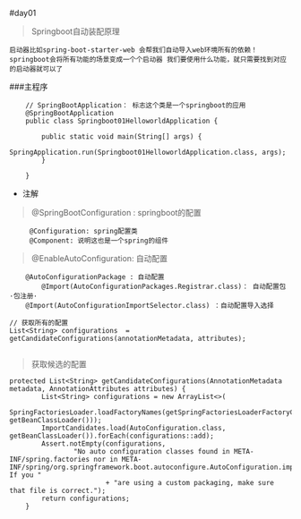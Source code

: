 #day01

> Springboot自动装配原理

`启动器比如spring-boot-starter-web 会帮我们自动导入web环境所有的依赖！
springboot会将所有功能的场景变成一个个启动器
我们要使用什么功能，就只需要找到对应的启动器就可以了`

###主程序
```
    // SpringBootApplication： 标志这个类是一个springboot的应用
    @SpringBootApplication
    public class Springboot01HelloworldApplication {
    
        public static void main(String[] args) {
            SpringApplication.run(Springboot01HelloworldApplication.class, args);
        }
    
    }
```

- 注解

> @SpringBootConfiguration : springboot的配置
```
     @Configuration: spring配置类
     @Component: 说明这也是一个spring的组件
```

    
> @EnableAutoConfiguration: 自动配置
```
    @AutoConfigurationPackage : 自动配置
        @Import(AutoConfigurationPackages.Registrar.class)： 自动配置包  ·包注册· 
    @Import(AutoConfigurationImportSelector.class) ：自动配置导入选择

// 获取所有的配置
List<String> configurations  = getCandidateConfigurations(annotationMetadata, attributes);
    
```

> 获取候选的配置
```
protected List<String> getCandidateConfigurations(AnnotationMetadata metadata, AnnotationAttributes attributes) {
		List<String> configurations = new ArrayList<>(
				SpringFactoriesLoader.loadFactoryNames(getSpringFactoriesLoaderFactoryClass(), getBeanClassLoader()));
		ImportCandidates.load(AutoConfiguration.class, getBeanClassLoader()).forEach(configurations::add);
		Assert.notEmpty(configurations,
				"No auto configuration classes found in META-INF/spring.factories nor in META-INF/spring/org.springframework.boot.autoconfigure.AutoConfiguration.imports. If you "
						+ "are using a custom packaging, make sure that file is correct.");
		return configurations;
	}
```


